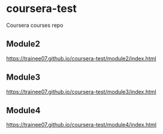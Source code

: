 # coursera-test
Coursera courses repo

## Module2 
https://trainee07.github.io/coursera-test/module2/index.html

## Module3
https://trainee07.github.io/coursera-test/module3/index.html

## Module4
https://trainee07.github.io/coursera-test/module4/index.html
